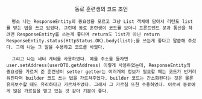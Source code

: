 <center>동료 훈련생의 코드 조언</center>

      평소 나는 ResponseEntity의 중요성을 모르고 그냥 List 객체에 담아서 리턴도 list를 받는 법을 쓰고 있었다. 그런데 동료 훈련생이 코드를 보더니 프론트엔드 분과 통신을 하려면 ResponseEntity를 쓰는게 좋다며 return도 list가 아닌 return ResponseEntity.status(HttpStatus.OK).body(list);를 쓰는게 좋다고 말씀해 주셨다. 그에 나는 그 말을 수용하고 코드를 바꿨다.

      그리고 나는 세터 게터를 사용하였다. 예를 주소를 들자면 user.setAddress(userDTO.getAddress) 이렇게 사용하였는데, ResponseEntity의 중요성을 가르쳐 준 훈련생이 setter getter는 여러개의 정보가 필요할 때는 코드가 번거러워진다며 builder 코드 쓰는 법을 가르쳐주었다. builder 코드는 간소화된다는 것은 물론 유지보수할 때도 유리하다고 가르쳐주었다. 그래서 그 가르침 또한 수용하였다. 이로써 동료에게 많은 가르침을 받고 있는 것 같아 기분이 좋다.